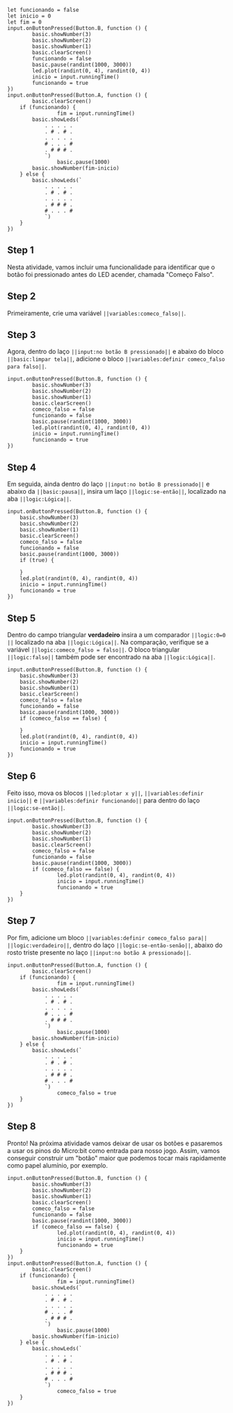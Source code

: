 ```template
let funcionando = false
let inicio = 0
let fim = 0
input.onButtonPressed(Button.B, function () {
		basic.showNumber(3)
		basic.showNumber(2)
		basic.showNumber(1)
		basic.clearScreen()
		funcionando = false
		basic.pause(randint(1000, 3000))
		led.plot(randint(0, 4), randint(0, 4))
		inicio = input.runningTime()
		funcionando = true
})
input.onButtonPressed(Button.A, function () {
		basic.clearScreen()
    if (funcionando) {
				fim = input.runningTime()
        basic.showLeds(`
            . . . . .
            . # . # .
            . . . . .
            # . . . #
            . # # # .
            `)
				basic.pause(1000)
        basic.showNumber(fim-inicio)
    } else {
        basic.showLeds(`
            . . . . .
            . # . # .
            . . . . .
            . # # # .
            # . . . #
            `)
    }
})
```

## Step 1

Nesta atividade, vamos incluir uma funcionalidade para identificar que o botão foi pressionado antes do LED acender,
chamada "Começo Falso".

## Step 2

Primeiramente, crie uma variável `||variables:comeco_falso||`.

## Step 3

Agora, dentro do laço `||input:no botão B pressionado||` e abaixo do bloco `||basic:limpar tela||`,
adicione o bloco `||variables:definir comeco_falso para falso||`.

```blocks
input.onButtonPressed(Button.B, function () {
		basic.showNumber(3)
		basic.showNumber(2)
		basic.showNumber(1)
		basic.clearScreen()
		comeco_falso = false
		funcionando = false
		basic.pause(randint(1000, 3000))
		led.plot(randint(0, 4), randint(0, 4))
		inicio = input.runningTime()
		funcionando = true
})
```

## Step 4

Em seguida, ainda dentro do laço `||input:no botão B pressionado||` e abaixo da
`||basic:pausa||`, insira um laço `||logic:se-então||`, localizado na aba `||logic:Lógica||`.

```blocks
input.onButtonPressed(Button.B, function () {
    basic.showNumber(3)
    basic.showNumber(2)
    basic.showNumber(1)
    basic.clearScreen()
    comeco_falso = false
    funcionando = false
    basic.pause(randint(1000, 3000))
    if (true) {

    }
    led.plot(randint(0, 4), randint(0, 4))
    inicio = input.runningTime()
    funcionando = true
})
```

## Step 5

Dentro do campo triangular **verdadeiro** insira a um comparador `||logic:0=0 ||` localizado na aba `||logic:Lógica||`.
Na comparação, verifique se a variável `||logic:comeco_falso = falso||`.
O bloco triangular `||logic:falso||` também pode ser encontrado na aba `||logic:Lógica||`.

```blocks
input.onButtonPressed(Button.B, function () {
    basic.showNumber(3)
    basic.showNumber(2)
    basic.showNumber(1)
    basic.clearScreen()
    comeco_falso = false
    funcionando = false
    basic.pause(randint(1000, 3000))
    if (comeco_falso == false) {

    }
    led.plot(randint(0, 4), randint(0, 4))
    inicio = input.runningTime()
    funcionando = true
})
```

## Step 6

Feito isso, mova os blocos `||led:plotar x y||`, `||variables:definir inicio||` e
`||variables:definir funcionando||` para dentro do laço `||logic:se-então||`.

```blocks
input.onButtonPressed(Button.B, function () {
		basic.showNumber(3)
		basic.showNumber(2)
		basic.showNumber(1)
		basic.clearScreen()
		comeco_falso = false
		funcionando = false
		basic.pause(randint(1000, 3000))
		if (comeco_falso == false) {
				led.plot(randint(0, 4), randint(0, 4))
				inicio = input.runningTime()
				funcionando = true
    }
})
```

## Step 7

Por fim, adicione um bloco `||variables:definir comeco_falso para||` `||logic:verdadeiro||`,
dentro do laço `||logic:se-então-senão||`, abaixo do rosto triste presente no laço `||input:no botão A pressionado||`.

```blocks
input.onButtonPressed(Button.A, function () {
		basic.clearScreen()
    if (funcionando) {
				fim = input.runningTime()
        basic.showLeds(`
            . . . . .
            . # . # .
            . . . . .
            # . . . #
            . # # # .
            `)
				basic.pause(1000)
        basic.showNumber(fim-inicio)
    } else {
        basic.showLeds(`
            . . . . .
            . # . # .
            . . . . .
            . # # # .
            # . . . #
            `)
				comeco_falso = true
    }
})
```

## Step 8

Pronto! Na próxima atividade vamos deixar de usar os botões e pasaremos a usar os pinos do Micro:bit
como entrada para nosso jogo. Assim, vamos conseguir construir um "botão" maior que podemos tocar mais rapidamente
como papel alumínio, por exemplo.

```blocks
input.onButtonPressed(Button.B, function () {
		basic.showNumber(3)
		basic.showNumber(2)
		basic.showNumber(1)
		basic.clearScreen()
		comeco_falso = false
		funcionando = false
		basic.pause(randint(1000, 3000))
		if (comeco_falso == false) {
				led.plot(randint(0, 4), randint(0, 4))
				inicio = input.runningTime()
				funcionando = true
    }
})
input.onButtonPressed(Button.A, function () {
		basic.clearScreen()
    if (funcionando) {
				fim = input.runningTime()
        basic.showLeds(`
            . . . . .
            . # . # .
            . . . . .
            # . . . #
            . # # # .
            `)
				basic.pause(1000)
        basic.showNumber(fim-inicio)
    } else {
        basic.showLeds(`
            . . . . .
            . # . # .
            . . . . .
            . # # # .
            # . . . #
            `)
				comeco_falso = true
    }
})
```
